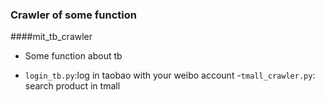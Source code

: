 ### Crawler of  some function

####mit_tb_crawler
+ Some function about tb
 - ```login_tb.py```:log in taobao with your weibo account
 -```tmall_crawler.py```: search product in tmall
